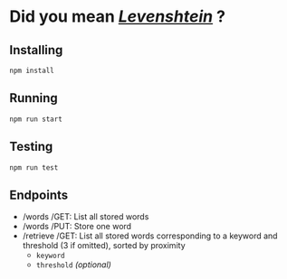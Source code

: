 # Did you mean *[Levenshtein](https://en.wikipedia.org/wiki/Levenshtein_distance)* ?


## Installing

    npm install


## Running

    npm run start


## Testing

    npm run test


## Endpoints

- /words /GET: List all stored words
- /words /PUT: Store one word
- /retrieve /GET: List all stored words corresponding to a keyword and threshold (3 if omitted), sorted by proximity
    - `keyword`
    - `threshold` *(optional)*
